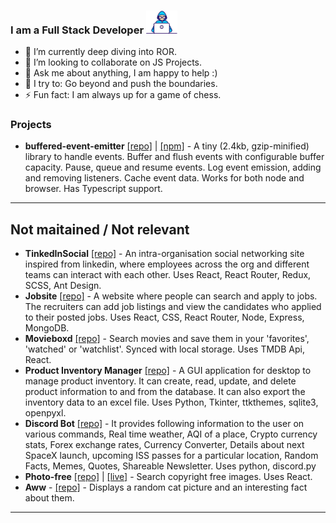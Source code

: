 <!--
**33j33/33j33** is a ✨ _special_ ✨ repository because its `README.md` (this file) appears on your GitHub profile.
-->


### I am a Full Stack Developer  <img width="50px" src="./developer.gif"> 
- 🌱 I’m currently deep diving into ROR.
- 👯 I’m looking to collaborate on JS Projects. 
- 💬 Ask me about anything, I am happy to help :)
- 🧗 I try to: Go beyond and push the boundaries.
- ⚡ Fun fact: I am always up for a game of chess.

### Projects 
- **buffered-event-emitter** [[repo]](https://github.com/33j33/buffered-event-emitter) | [[npm]](https://www.npmjs.com/package/buffered-event-emitter) - A tiny (2.4kb, gzip-minified) library to handle events. Buffer and flush events with configurable buffer capacity. Pause, queue and resume events. Log event emission, adding and removing listeners. Cache event data. Works for both node and browser. Has Typescript support. 

----
## Not maitained / Not relevant

- **TinkedInSocial** [[repo]](https://github.com/33j33/TinkedInSocial) - An intra-organisation social networking site inspired from linkedin, where employees across the org and different teams can interact with each other. Uses React, React Router, Redux, SCSS, Ant Design.
- **Jobsite** [[repo]](https://github.com/33j33/Jobsite) - A website where people can search and apply to jobs. The recruiters can add job listings and view the candidates who applied to their posted jobs. Uses React, CSS, React Router, Node, Express, MongoDB.
- **Movieboxd** [[repo]](https://github.com/33j33/movieboxd) - Search movies and save them in your 'favorites', 'watched' or 'watchlist'. Synced with local storage. Uses TMDB Api, React. 
- **Product Inventory Manager** [[repo]](https://github.com/33j33/Product-Inventory-Manager) - A GUI application for desktop to manage product inventory. It can create, read, update, and delete product information to and from the database. It can also export the inventory data to an excel file. Uses Python, Tkinter, ttkthemes, sqlite3, openpyxl.
- **Discord Bot** [[repo]](https://github.com/33j33/Product-Inventory-Manager) - It provides following information to the user on various commands, Real time weather, AQI of a place, Crypto currency stats, Forex exchange rates, Currency Converter, Details about next SpaceX launch, upcoming ISS passes for a particular location, Random Facts, Memes, Quotes, Shareable Newsletter. Uses python, discord.py
- **Photo-free** [[repo]](https://github.com/33j33/photo-free) | [[live]](https://photo-free.netlify.app/) - Search copyright free images. Uses React.
- **Aww** - [[repo]](https://github.com/33j33/Aww) - Displays a random cat picture and an interesting fact about them. 
---

<!--
<p>
  <h1 align="center"><b>Hello there, I'm Jai 👋</b></h1>
</p>
 <img align="center" alt="visitors" src="https://gpvc.arturio.dev/33j33" />
-->
